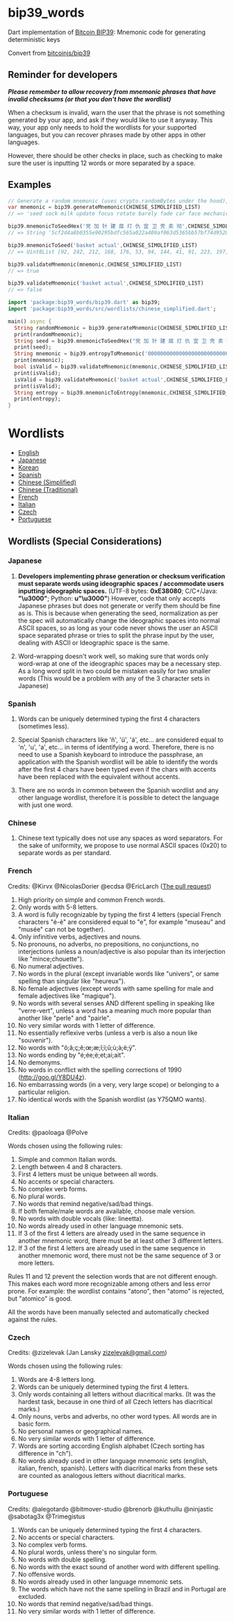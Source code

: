 # bip39_words

Dart implementation of [Bitcoin BIP39](https://github.com/softwareboy92/bitcion_bip39.git): Mnemonic code for generating deterministic keys

Convert from [bitcoinjs/bip39](https://github.com/softwareboy92/bitcion_bip39.git)

## Reminder for developers

***Please remember to allow recovery from mnemonic phrases that have invalid checksums (or that you don't have the wordlist)***

When a checksum is invalid, warn the user that the phrase is not something generated by your app, and ask if they would like to use it anyway. This way, your app only needs to hold the wordlists for your supported languages, but you can recover phrases made by other apps in other languages.

However, there should be other checks in place, such as checking to make sure the user is inputting 12 words or more separated by a space.


## Examples
``` dart
// Generate a random mnemonic (uses crypto.randomBytes under the hood), defaults to 128-bits of entropy
var mnemonic = bip39.generateMnemonic(CHINESE_SIMOLIFIED_LIST)
// => 'seed sock milk update focus rotate barely fade car face mechanic mercy'

bip39.mnemonicToSeedHex('党 加 针 建 腐 灯 仇 宜 卫 壳 卖 彻',CHINESE_SIMOLIFIED_LIST)
// => String '5cf2d4a8b0355e90295bdfc565a022a409af063d5365bb57bf74d9528f494bfa4400f53d8349b80fdae44082d7f9541e1dba2b003bcfec9d0d53781ca676651f'

bip39.mnemonicToSeed('basket actual',CHINESE_SIMOLIFIED_LIST)
// => Uint8List [92, 242, 212, 168, 176, 53, 94, 144, 41, 91, 223, 197, 101, 160, 34, 164, 9, 175, 6, 61, 83, 101, 187, 87, 191, 116, 217, 82, 143, 73, 75, 250, 68, 0, 245, 61, 131, 73, 184, 15, 218, 228, 64, 130, 215, 249, 84, 30, 29, 186, 43, 0, 59, 207, 236, 157, 13, 83, 120, 28, 166, 118, 101, 31]

bip39.validateMnemonic(mnemonic,CHINESE_SIMOLIFIED_LIST)
// => true

bip39.validateMnemonic('basket actual',CHINESE_SIMOLIFIED_LIST)
// => false
```


``` dart
import 'package:bip39_words/bip39.dart' as bip39;
import 'package:bip39_words/src/wordlists/chinese_simplified.dart';

main() async {
  String randomMnemonic = bip39.generateMnemonic(CHINESE_SIMOLIFIED_LIST);
  print(randomMnemonic);
  String seed = bip39.mnemonicToSeedHex("党 加 针 建 腐 灯 仇 宜 卫 壳 卖 彻");
  print(seed);
  String mnemonic = bip39.entropyToMnemonic('00000000000000000000000000000000',CHINESE_SIMOLIFIED_LIST);
  print(mnemonic);
  bool isValid = bip39.validateMnemonic(mnemonic,CHINESE_SIMOLIFIED_LIST);
  print(isValid);
  isValid = bip39.validateMnemonic('basket actual',CHINESE_SIMOLIFIED_LIST);
  print(isValid);
  String entropy = bip39.mnemonicToEntropy(mnemonic,CHINESE_SIMOLIFIED_LIST);
  print(entropy);
}
```

# Wordlists

* [English](https://github.com/softwareboy92/bitcion_bip39/blob/master/lib/src/wordlists/english.dart)
* [Japanese](https://github.com/softwareboy92/bitcion_bip39/blob/master/lib/src/wordlists/japanese.dart)
* [Korean](https://github.com/softwareboy92/bitcion_bip39/blob/master/lib/src/wordlists/korean.dart)
* [Spanish](https://github.com/softwareboy92/bitcion_bip39/blob/master/lib/src/wordlists/spanish.dart)
* [Chinese (Simplified)](https://github.com/softwareboy92/bitcion_bip39/blob/master/lib/src/wordlists/chinese_simplified.dart)
* [Chinese (Traditional)](https://github.com/softwareboy92/bitcion_bip39/blob/master/lib/src/wordlists/chinese_traditional.dart)
* [French](https://github.com/softwareboy92/bitcion_bip39/blob/master/lib/src/wordlists/french.dart)
* [Italian](https://github.com/softwareboy92/bitcion_bip39/blob/master/lib/src/wordlists/italian.dart)
* [Czech](https://github.com/softwareboy92/bitcion_bip39/blob/master/lib/src/wordlists/czech.dart)
* [Portuguese](https://github.com/softwareboy92/bitcion_bip39/blob/master/lib/src/wordlists/portuguese.dart)

## Wordlists (Special Considerations)

### Japanese

1. **Developers implementing phrase generation or checksum verification must separate words using ideographic spaces / accommodate users inputting ideographic spaces.**
(UTF-8 bytes: **0xE38080**; C/C+/Java: **"\u3000"**; Python: **u"\u3000"**)
However, code that only accepts Japanese phrases but does not generate or verify them should be fine as is.
This is because when generating the seed, normalization as per the spec will
automatically change the ideographic spaces into normal ASCII spaces, so as long as your code never shows the user an ASCII space
separated phrase or tries to split the phrase input by the user, dealing with ASCII or Ideographic space is the same.

2. Word-wrapping doesn't work well, so making sure that words only word-wrap at one of the
ideographic spaces may be a necessary step. As a long word split in two could be mistaken easily
for two smaller words (This would be a problem with any of the 3 character sets in Japanese)

### Spanish

1. Words can be uniquely determined typing the first 4 characters (sometimes less).

2. Special Spanish characters like 'ñ', 'ü', 'á', etc... are considered equal to 'n', 'u', 'a', etc... in terms of identifying a word. Therefore, there is no need to use a Spanish keyboard to introduce the passphrase, an application with the Spanish wordlist will be able to identify the words after the first 4 chars have been typed even if the chars with accents have been replaced with the equivalent without accents.

3. There are no words in common between the Spanish wordlist and any other language wordlist, therefore it is possible to detect the language with just one word.

### Chinese

1. Chinese text typically does not use any spaces as word separators. For the sake of
uniformity, we propose to use normal ASCII spaces (0x20) to separate words as per standard.

### French

Credits: @Kirvx @NicolasDorier @ecdsa @EricLarch
([The pull request](https://github.com/bitcoin/bips/issues/152))

1.  High priority on simple and common French words.
2.  Only words with 5-8 letters.
3.  A word is fully recognizable by typing the first 4 letters (special French characters "é-è" are considered equal to "e", for example "museau" and "musée" can not be together).
4.  Only infinitive verbs, adjectives and nouns.
5.  No pronouns, no adverbs, no prepositions, no conjunctions, no interjections (unless a noun/adjective is also popular than its interjection like "mince;chouette").
6.  No numeral adjectives.
7.  No words in the plural (except invariable words like "univers", or same spelling than singular like "heureux").
8.  No female adjectives (except words with same spelling for male and female adjectives like "magique").
9.  No words with several senses AND different spelling in speaking like "verre-vert", unless a word has a meaning much more popular than another like "perle" and "pairle".
10. No very similar words with 1 letter of difference.
11. No essentially reflexive verbs (unless a verb is also a noun like "souvenir").
12. No words with "ô;â;ç;ê;œ;æ;î;ï;û;ù;à;ë;ÿ".
13. No words ending by "é;ée;è;et;ai;ait".
14. No demonyms.
15. No words in conflict with the spelling corrections of 1990 (http://goo.gl/Y8DU4z).
16. No embarrassing words (in a very, very large scope) or belonging to a particular religion.
17. No identical words with the Spanish wordlist (as Y75QMO wants).

### Italian

Credits: @paoloaga @Polve

Words chosen using the following rules:

1. Simple and common Italian words.
2. Length between 4 and 8 characters.
3. First 4 letters must be unique between all words.
4. No accents or special characters.
5. No complex verb forms.
6. No plural words.
7. No words that remind negative/sad/bad things.
8. If both female/male words are available, choose male version.
9. No words with double vocals (like: lineetta).
10. No words already used in other language mnemonic sets.
11. If 3 of the first 4 letters are already used in the same sequence in another mnemonic word, there must be at least other 3 different letters.
12. If 3 of the first 4 letters are already used in the same sequence in another mnemonic word, there must not be the same sequence of 3 or more letters.

Rules 11 and 12 prevent the selection words that are not different enough. This makes each word more recognizable among others and less error prone. For example: the wordlist contains "atono", then "atomo" is rejected, but "atomico" is good.

All the words have been manually selected and automatically checked against the rules.

### Czech

Credits: @zizelevak (Jan Lansky zizelevak@gmail.com)

Words chosen using the following rules:

1.  Words are 4-8 letters long.
2.  Words can be uniquely determined typing the first 4 letters.
3.  Only words containing all letters without diacritical marks. (It was the hardest task, because in one third of all Czech letters has diacritical marks.)
4.  Only nouns, verbs and adverbs, no other word types. All words are in basic form.
5.  No personal names or geographical names.
6.  No very similar words with 1 letter of difference.
7. Words are sorting according English alphabet (Czech sorting has difference in "ch").
8.  No words already used in other language mnemonic sets (english, italian, french, spanish). Letters with diacritical marks from these sets are counted as analogous  letters without diacritical marks.

### Portuguese

Credits: @alegotardo @bitmover-studio @brenorb @kuthullu @ninjastic @sabotag3x @Trimegistus

1. Words can be uniquely determined typing the first 4 characters.
2. No accents or special characters.
3. No complex verb forms.
4. No plural words, unless there's no singular form.
5. No words with double spelling.
6. No words with the exact sound of another word with different spelling.
7. No offensive words.
8. No words already used in other language mnemonic sets.
9. The words which have not the same spelling in Brazil and in Portugal are excluded.
10. No words that remind negative/sad/bad things.
11. No very similar words with 1 letter of difference.
